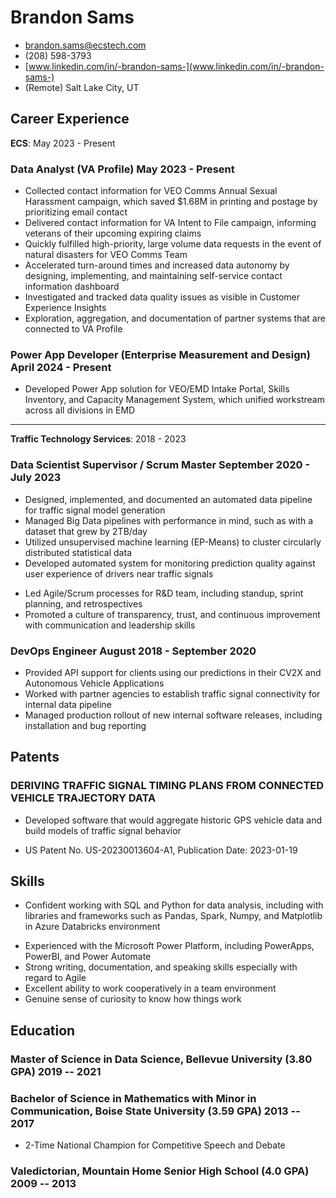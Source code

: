 <!-- The (first) h1 will be used as the <title> of the HTML page -->
# Brandon Sams

<!-- The unordered list immediately after the h1 will be formatted on a single line. It is intended to be used for contact details -->
<!-- - <hirebrandonsams@gmail.com> -->
- <brandon.sams@ecstech.com>
- (208) 598-3793
- [www.linkedin.com/in/-brandon-sams-](www.linkedin.com/in/-brandon-sams-)
- (Remote) Salt Lake City, UT
<!-- - [brandonsams.github.io](https://brandonsams.github.io/) -->

<!-- The paragraph after the h1 and ul and before the first h2 is optional. It is intended to be used for a short summary. -->
<!-- Data Analyst with extensive experience in business glossary development, data lineage analysis, and Agile methodologies, skilled in leveraging advanced data tools to deliver actionable insights and improve data quality. -->

## Career Experience

**ECS**: May 2023 - Present

### <span>Data Analyst (VA Profile)</span> <span>May 2023 - Present</span>

- Collected contact information for VEO Comms Annual Sexual Harassment campaign, which saved $1.68M in printing and postage by prioritizing email contact
- Delivered contact information for VA Intent to File campaign, informing veterans of their upcoming expiring claims
- Quickly fulfilled high-priority, large volume data requests in the event of natural disasters for VEO Comms Team
- Accelerated turn-around times and increased data autonomy by designing, implementing, and maintaining self-service contact information dashboard
- Investigated and tracked data quality issues as visible in Customer Experience Insights
- Exploration, aggregation, and documentation of partner systems that are connected to VA Profile

###  <span>Power App Developer (Enterprise Measurement and Design)</span> <span>April 2024 - Present</span>

- Developed Power App solution for VEO/EMD Intake Portal, Skills Inventory, and Capacity Management System, which unified workstream across all divisions in EMD

---

**Traffic Technology Services**: 2018 - 2023

<!-- You have to wrap the "left" and "right" half of these headings in spans by hand -->
### <span>Data Scientist Supervisor / Scrum Master</span> <span>September 2020 - July 2023</span>

- Designed, implemented, and documented an automated data pipeline for traffic signal model generation
- Managed Big Data pipelines with performance in mind, such as with a dataset that grew by 2TB/day
- Utilized unsupervised machine learning (EP-Means) to cluster circularly distributed statistical data
- Developed automated system for monitoring prediction quality against user experience of drivers near traffic signals
<!-- - Worked with domain experts to incorporate their feedback into predictive models -->
- Led Agile/Scrum processes for R&D team, including standup, sprint planning, and retrospectives
- Promoted a culture of transparency, trust, and continuous improvement with communication and leadership skills
<!-- - Utilized data cleaning methods to ensure model input is complete, accurate, consistent, and uniform -->

### <span>DevOps Engineer</span> <span>August 2018 - September 2020</span>

- Provided API support for clients using our predictions in their CV2X and Autonomous Vehicle Applications
- Worked with partner agencies to establish traffic signal connectivity for internal data pipeline
- Managed production rollout of new internal software releases, including installation and bug reporting
<!-- - Developed and implemented quality control metrics for traffic signal predictions against incoming status data -->
<!-- - Windows Server system administration using PowerShell to manage hundreds of servers at a time -->
<!-- - MySQL database administration, including backups, load distribution, and cloud application configuration -->

<!-- ---

**Nordstrom Distribution Center 89**: 2018
### <span>Seasonal Package Handler</span> <span>June 2018 - August 2018</span>

 - Worked with teammates to unload inbound shipments
 - Prioritized safety in the workplace
 - Efficiently spent time and energy
 - Communicated with other to solve problems
 - Packed outbound orders for customers and retail stores -->

## Patents

### DERIVING TRAFFIC SIGNAL TIMING PLANS FROM CONNECTED VEHICLE TRAJECTORY DATA

- Developed software that would aggregate historic GPS vehicle data and build models of traffic signal behavior
<!-- - Reduced dependency on parter data being recieved from Advanced Traffic Management Systems
- Tripled the count of traffic signals being modeled in the United States -->
- US Patent No. US-20230013604-A1, Publication Date: 2023-01-19

## Skills

- Confident working with SQL and Python for data analysis, including with libraries and frameworks such as Pandas, Spark, Numpy, and Matplotlib in Azure Databricks environment
<!-- - Object Oriented and Functional Programming: Python, C# -->
<!-- - Data Visualization: Grafana, PowerBI, Tableau, R -->
<!-- - Scripting: Windows Powershell, Bash, Jupyter Notebooks -->
<!-- - Operating Systems: Confident with software development on/for Linux, Windows, and macOS -->
- Experienced with the Microsoft Power Platform, including PowerApps, PowerBI, and Power Automate
- Strong writing, documentation, and speaking skills especially with regard to Agile
- Excellent ability to work cooperatively in a team environment
- Genuine sense of curiosity to know how things work

## Education

### <span>Master of Science in Data Science, Bellevue University (3.80 GPA)</span> <span>2019 -- 2021</span>

<!-- - 3.80 GPA -->

### <span>Bachelor of Science in Mathematics with Minor in Communication, Boise State University (3.59 GPA)</span> <span>2013 -- 2017</span>

- 2-Time National Champion for Competitive Speech and Debate
<!-- - 3.59 GPA -->
<!-- - Honors College Graduate -->

### <span>Valedictorian, Mountain Home Senior High School (4.0 GPA)</span> <span>2009 -- 2013</span>

<!-- --- -->
<!-- ---

*References are available upon request.*

-->

<!-- ## Extras
- International Hult Prize Competitor (2017) - Dubai -->

<!-- ## Achievements

- 2-Time National Collegiate Speech and Debate Champion
- International Hult Prize Competitor

--- -->
